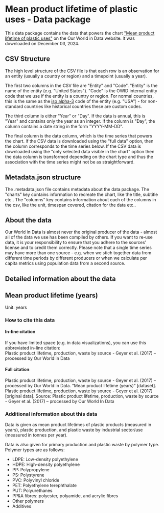 # Mean product lifetime of plastic uses - Data package

This data package contains the data that powers the chart ["Mean product lifetime of plastic uses"](https://ourworldindata.org/grapher/mean-product-lifetime-plastic?v=1&csvType=full&useColumnShortNames=false) on the Our World in Data website. It was downloaded on December 03, 2024.

## CSV Structure

The high level structure of the CSV file is that each row is an observation for an entity (usually a country or region) and a timepoint (usually a year).

The first two columns in the CSV file are "Entity" and "Code". "Entity" is the name of the entity (e.g. "United States"). "Code" is the OWID internal entity code that we use if the entity is a country or region. For normal countries, this is the same as the [iso alpha-3](https://en.wikipedia.org/wiki/ISO_3166-1_alpha-3) code of the entity (e.g. "USA") - for non-standard countries like historical countries these are custom codes.

The third column is either "Year" or "Day". If the data is annual, this is "Year" and contains only the year as an integer. If the column is "Day", the column contains a date string in the form "YYYY-MM-DD".

The final column is the data column, which is the time series that powers the chart. If the CSV data is downloaded using the "full data" option, then the column corresponds to the time series below. If the CSV data is downloaded using the "only selected data visible in the chart" option then the data column is transformed depending on the chart type and thus the association with the time series might not be as straightforward.

## Metadata.json structure

The .metadata.json file contains metadata about the data package. The "charts" key contains information to recreate the chart, like the title, subtitle etc.. The "columns" key contains information about each of the columns in the csv, like the unit, timespan covered, citation for the data etc..

## About the data

Our World in Data is almost never the original producer of the data - almost all of the data we use has been compiled by others. If you want to re-use data, it is your responsibility to ensure that you adhere to the sources' license and to credit them correctly. Please note that a single time series may have more than one source - e.g. when we stich together data from different time periods by different producers or when we calculate per capita metrics using population data from a second source.

## Detailed information about the data


## Mean product lifetime (years)
Unit: years  


### How to cite this data

#### In-line citation
If you have limited space (e.g. in data visualizations), you can use this abbreviated in-line citation:  
Plastic product lifetime, production, waste by source - Geyer et al. (2017) – processed by Our World in Data

#### Full citation
Plastic product lifetime, production, waste by source - Geyer et al. (2017) – processed by Our World in Data. “Mean product lifetime (years)” [dataset]. Plastic product lifetime, production, waste by source - Geyer et al. (2017) [original data].
Source: Plastic product lifetime, production, waste by source - Geyer et al. (2017) – processed by Our World In Data

### Additional information about this data
Data is given as mean product lifetimes of plastic products (measured in years), plastic production, and plastic waste by industrial sector/use (measured in tonnes per year). 

Data is also given for primary production and plastic waste by polymer type. Polymer types are as follows:
- LDPE: Low-density polyethylene
- HDPE: High-density polyethylene
- PP: Polypropylene
- PS: Polystyrene
- PVC: Polyvinyl chloride
- PET: Polyethylene terephthalate
- PUT: Polyurethanes
- PP&A fibres: polyester, polyamide, and acrylic fibres
- Other polymers
- Additives


    